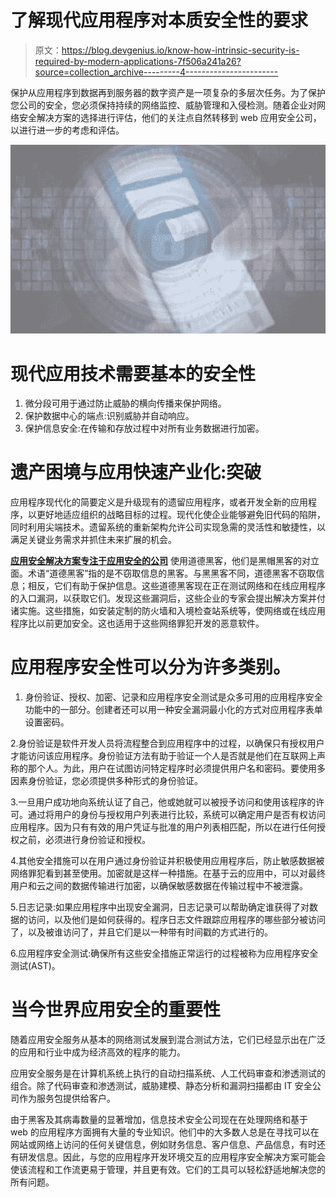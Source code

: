 # 了解现代应用程序对本质安全性的要求

> 原文：<https://blog.devgenius.io/know-how-intrinsic-security-is-required-by-modern-applications-7f506a241a26?source=collection_archive---------4----------------------->

保护从应用程序到数据再到服务器的数字资产是一项复杂的多层次任务。为了保护您公司的安全，您必须保持持续的网络监控、威胁管理和入侵检测。随着企业对网络安全解决方案的选择进行评估，他们的关注点自然转移到 web 应用安全公司，以进行进一步的考虑和评估。

![](img/cf2ada1ea902e24b2bea98292a1c8cdc.png)

# **现代应用技术需要基本的安全性**

1.  微分段可用于通过防止威胁的横向传播来保护网络。
2.  保护数据中心的端点:识别威胁并自动响应。
3.  保护信息安全:在传输和存放过程中对所有业务数据进行加密。

# **遗产困境与应用快速产业化:突破**

应用程序现代化的简要定义是升级现有的遗留应用程序，或者开发全新的应用程序，以更好地适应组织的战略目标的过程。现代化使企业能够避免旧代码的陷阱，同时利用尖端技术。遗留系统的重新架构允许公司实现急需的灵活性和敏捷性，以满足关键业务需求并抓住未来扩展的机会。

[**应用安全解决方案专注于应用安全的公司**](https://www.aegissofttech.com/cyber-security-consulting-services.html) 使用道德黑客，他们是黑帽黑客的对立面。术语“道德黑客”指的是不窃取信息的黑客。与黑黑客不同，道德黑客不窃取信息；相反，它们有助于保护信息。这些道德黑客现在正在测试网络和在线应用程序的入口漏洞，以获取它们。发现这些漏洞后，这些企业的专家会提出解决方案并付诸实施。这些措施，如安装定制的防火墙和入境检查站系统等，使网络或在线应用程序比以前更加安全。这也适用于这些网络罪犯开发的恶意软件。

# 应用程序安全性可以分为许多类别。

1.  身份验证、授权、加密、记录和应用程序安全测试是众多可用的应用程序安全功能中的一部分。创建者还可以用一种安全漏洞最小化的方式对应用程序表单设置密码。

2.身份验证是软件开发人员将流程整合到应用程序中的过程，以确保只有授权用户才能访问该应用程序。身份验证方法有助于验证一个人是否就是他们在互联网上声称的那个人。为此，用户在试图访问特定程序时必须提供用户名和密码。要使用多因素身份验证，您必须提供多种形式的身份验证。

3.一旦用户成功地向系统认证了自己，他或她就可以被授予访问和使用该程序的许可。通过将用户的身份与授权用户列表进行比较，系统可以确定用户是否有权访问应用程序。因为只有有效的用户凭证与批准的用户列表相匹配，所以在进行任何授权之前，必须进行身份验证和授权。

4.其他安全措施可以在用户通过身份验证并积极使用应用程序后，防止敏感数据被网络罪犯看到甚至使用。加密就是这样一种措施。在基于云的应用中，可以对最终用户和云之间的数据传输进行加密，以确保敏感数据在传输过程中不被泄露。

5.日志记录:如果应用程序中出现安全漏洞，日志记录可以帮助确定谁获得了对数据的访问，以及他们是如何获得的。程序日志文件跟踪应用程序的哪些部分被访问了，以及被谁访问了，并且它们是以一种带有时间戳的方式进行的。

6.应用程序安全测试:确保所有这些安全措施正常运行的过程被称为应用程序安全测试(AST)。

# **当今世界应用安全的重要性**

随着应用安全服务从基本的网络测试发展到混合测试方法，它们已经显示出在广泛的应用和行业中成为经济高效的程序的能力。

应用安全服务是在计算机系统上执行的自动扫描系统、人工代码审查和渗透测试的组合。除了代码审查和渗透测试，威胁建模、静态分析和漏洞扫描都由 IT 安全公司作为服务包提供给客户。

由于黑客及其病毒数量的显著增加，信息技术安全公司现在在处理网络和基于 web 的应用程序方面拥有大量的专业知识。他们中的大多数人总是在寻找可以在网站或网络上访问的任何关键信息，例如财务信息、客户信息、产品信息，有时还有研发信息。因此，与您的应用程序开发环境交互的应用程序安全解决方案可能会使该流程和工作流更易于管理，并且更有效。它们的工具可以轻松舒适地解决您的所有问题。